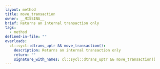 ```yaml
---
layout: method
title: move_transaction
owner: __MISSING__
brief: Returns an internal transaction only
tags:
  - method
defined-in-file: ""
overloads:
  cl::sycl::dtrans_uptr && move_transaction():
    description: Returns an internal transaction only
    return: ""
    signature_with_names: cl::sycl::dtrans_uptr && move_transaction()
---
```

